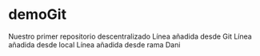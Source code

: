 # demoGit
Nuestro primer repositorio descentralizado
Línea añadida desde Git
Línea añadida desde local
Línea añadida desde rama Dani